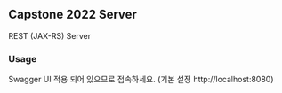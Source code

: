 ## Capstone 2022 Server
REST (JAX-RS) Server

### Usage
Swagger UI 적용 되어 있으므로 접속하세요. (기본 설정 http://localhost:8080)
